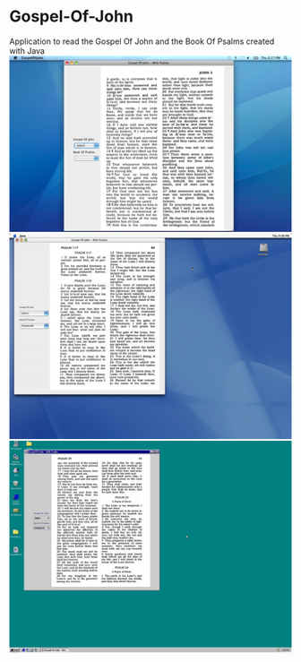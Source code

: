 # Gospel-Of-John
Application to read the Gospel Of John and the Book Of Psalms created with Java
![Alt text](screenshots/screenshot1.jpg?raw=true "Screenshot")
![Alt text](screenshots/screenshot4.jpg?raw=true "Screenshot")
![Alt text](screenshots/screenshot5.jpg?raw=true "Screenshot")
